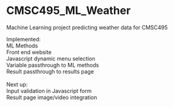 # CMSC495_ML_Weather
Machine Learning project predicting weather data for CMSC495

Implemented:<br>
ML Methods<br>
Front end website<br>
Javascript dynamic menu selection<br>
Variable passthrough to ML methods<br>
Result passthrough to results page<br>
<br>
Next up:<br>
Input validation in Javascript form<br>
Result page image/video integration